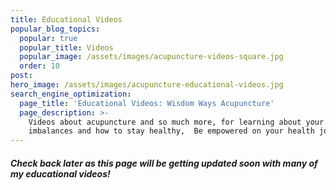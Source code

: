 ```yaml
---
title: Educational Videos
popular_blog_topics:
  popular: true
  popular_title: Videos
  popular_image: /assets/images/acupuncture-videos-square.jpg
  order: 10
post:
hero_image: /assets/images/acupuncture-educational-videos.jpg
search_engine_optimization:
  page_title: 'Educational Videos: Wisdom Ways Acupuncture'
  page_description: >-
    Videos about acupuncture and so much more, for learning about your
    imbalances and how to stay healthy,  Be empowered on your health journey!
---
```


##### Check back later as this page will be getting updated soon with many of my educational videos!